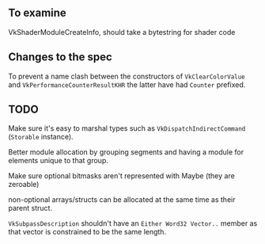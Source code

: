 ## To examine

VkShaderModuleCreateInfo, should take a bytestring for shader
code

## Changes to the spec

To prevent a name clash between the constructors of
`VkClearColorValue` and `VkPerformanceCounterResultKHR` the latter have had
`Counter` prefixed.

## TODO

Make sure it's easy to marshal types such as `VkDispatchIndirectCommand`
(`Storable` instance).

Better module allocation by grouping segments and having a module for elements
unique to that group.

Make sure optional bitmasks aren't represented with Maybe (they are zeroable)

non-optional arrays/structs can be allocated at the same time as their parent
struct.

`VkSubpassDescription` shouldn't have an `Either Word32 Vector..` member as
that vector is constrained to be the same length.
